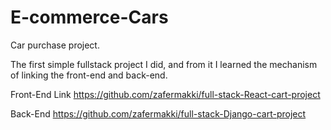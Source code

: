 # E-commerce-Cars
Car purchase project.

The first simple fullstack project I did, and from it I learned the mechanism of linking the front-end and back-end.

Front-End Link
https://github.com/zafermakki/full-stack-React-cart-project

Back-End
https://github.com/zafermakki/full-stack-Django-cart-project
